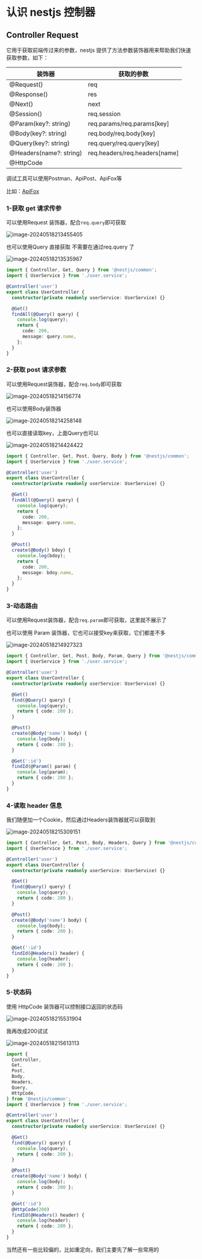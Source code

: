 # 认识 nestjs 控制器

## Controller Request 

它用于获取前端传过来的参数，nestjs 提供了方法参数装饰器用来帮助我们快速获取参数，如下：

| 装饰器                  | 获取的参数                    |
| ----------------------- | ----------------------------- |
| @Request()              | req                           |
| @Response()             | res                           |
| @Next()                 | next                          |
| @Session()              | req.session                   |
| @Param(key?: string)    | req.params/req.params[key]    |
| @Body(key?: string)     | req.body/req.body[key]        |
| @Query(key?: string)    | req.query/req.query[key]      |
| @Headers(name?: string) | req.headers/req.headers[name] |
| @HttpCode               |                               |

调试工具可以使用Postman、ApiPost、ApiFox等

比如：[ApiFox](https://apifox.com/?utm_source=baidu_sem1)

### 1-获取 get 请求传参

可以使用Request 装饰器，配合`req.query`即可获取

![image-20240518213455405](https://chen-1320883525.cos.ap-chengdu.myqcloud.com/img/image-20240518213455405.png)

也可以使用Query 直接获取 不需要在通过req.query 了

![image-20240518213535967](https://chen-1320883525.cos.ap-chengdu.myqcloud.com/img/image-20240518213535967.png)

```typescript
import { Controller, Get, Query } from '@nestjs/common';
import { UserService } from './user.service';

@Controller('user')
export class UserController {
  constructor(private readonly userService: UserService) {}

  @Get()
  findAll(@Query() query) {
    console.log(query);
    return {
      code: 200,
      message: query.name,
    };
  }
}
```

### 2-获取 post 请求参数

可以使用Request装饰器，配合`req.body`即可获取

![image-20240518214156774](https://chen-1320883525.cos.ap-chengdu.myqcloud.com/img/image-20240518214156774.png)

也可以使用Body装饰器

![image-20240518214258148](https://chen-1320883525.cos.ap-chengdu.myqcloud.com/img/image-20240518214258148.png)

也可以直接读取key，上面Query也可以

![image-20240518214424422](https://chen-1320883525.cos.ap-chengdu.myqcloud.com/img/image-20240518214424422.png)

```typescript
import { Controller, Get, Post, Query, Body } from '@nestjs/common';
import { UserService } from './user.service';

@Controller('user')
export class UserController {
  constructor(private readonly userService: UserService) {}

  @Get()
  findAll(@Query() query) {
    console.log(query);
    return {
      code: 200,
      message: query.name,
    };
  }

  @Post()
  create(@Body() bdoy) {
    console.log(bdoy);
    return {
      code: 200,
      message: bdoy.name,
    };
  }
}
```

### 3-动态路由

可以使用Request装饰器，配合`req.param`即可获取，这里就不展示了

也可以使用 Param 装饰器，它也可以接受key来获取，它们都差不多

![image-20240518214927323](https://chen-1320883525.cos.ap-chengdu.myqcloud.com/img/image-20240518214927323.png)

```typescript
import { Controller, Get, Post, Body, Param, Query } from '@nestjs/common';
import { UserService } from './user.service';

@Controller('user')
export class UserController {
  constructor(private readonly userService: UserService) {}

  @Get()
  find(@Query() query) {
    console.log(query);
    return { code: 200 };
  }

  @Post()
  create(@Body('name') body) {
    console.log(body);
    return { code: 200 };
  }

  @Get(':id')
  findId(@Param() param) {
    console.log(param);
    return { code: 200 };
  }
}
```

### 4-读取 header 信息

我们随便加一个Cookie，然后通过Headers装饰器就可以获取到

![image-20240518215309151](https://chen-1320883525.cos.ap-chengdu.myqcloud.com/img/image-20240518215309151.png)

```typescript
import { Controller, Get, Post, Body, Headers, Query } from '@nestjs/common';
import { UserService } from './user.service';

@Controller('user')
export class UserController {
  constructor(private readonly userService: UserService) {}

  @Get()
  find(@Query() query) {
    console.log(query);
    return { code: 200 };
  }

  @Post()
  create(@Body('name') body) {
    console.log(body);
    return { code: 200 };
  }

  @Get(':id')
  findId(@Headers() header) {
    console.log(header);
    return { code: 200 };
  }
}
```

### 5-状态码

使用 HttpCode 装饰器可以控制接口返回的状态码

![image-20240518215531904](https://chen-1320883525.cos.ap-chengdu.myqcloud.com/img/image-20240518215531904.png)

我再改成200试试

![image-20240518215613113](https://chen-1320883525.cos.ap-chengdu.myqcloud.com/img/image-20240518215613113.png)

```typescript
import {
  Controller,
  Get,
  Post,
  Body,
  Headers,
  Query,
  HttpCode,
} from '@nestjs/common';
import { UserService } from './user.service';

@Controller('user')
export class UserController {
  constructor(private readonly userService: UserService) {}

  @Get()
  find(@Query() query) {
    console.log(query);
    return { code: 200 };
  }

  @Post()
  create(@Body('name') body) {
    console.log(body);
    return { code: 200 };
  }

  @Get(':id')
  @HttpCode(200)
  findId(@Headers() header) {
    console.log(header);
    return { code: 200 };
  }
}
```

当然还有一些比较偏的，比如重定向，我们主要先了解一些常用的